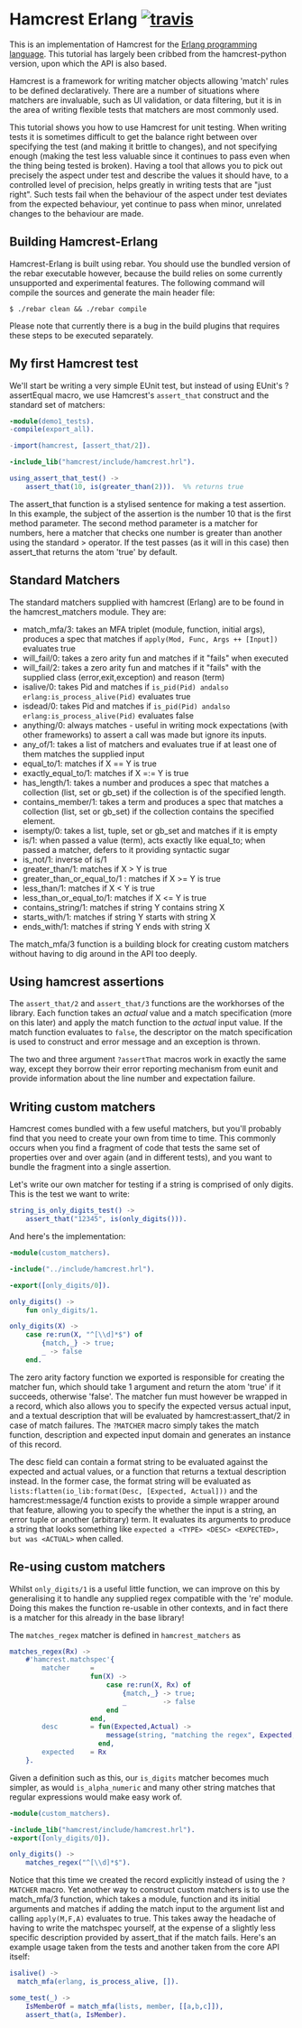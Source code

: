 Hamcrest Erlang [![travis](https://secure.travis-ci.org/hyperthunk/hamcrest-erlang.png)](http://travis-ci.org/hyperthunk/hamcrest-erlang)
=============================

This is an implementation of Hamcrest for the
[Erlang programming language](http://www.erlang.org/). This tutorial has largely
been cribbed from the hamcrest-python version, upon which the API is also based.

Hamcrest is a framework for writing matcher objects allowing 'match' rules to be
defined declaratively. There are a number of situations where matchers are
invaluable, such as UI validation, or data filtering, but it is in the area of
writing flexible tests that matchers are most commonly used.

This tutorial shows you how to use Hamcrest for unit testing. When writing tests
it is sometimes difficult to get the balance right between over specifying the
test (and making it brittle to changes), and not specifying enough (making the
test less valuable since it continues to pass even when the thing being tested is
broken). Having a tool that allows you to pick out precisely the aspect under
test and describe the values it should have, to a controlled level of precision,
helps greatly in writing tests that are "just right". Such tests fail when the
behaviour of the aspect under test deviates from the expected behaviour, yet continue
to pass when minor, unrelated changes to the behaviour are made.

Building Hamcrest-Erlang
------------------------

Hamcrest-Erlang is built using rebar. You should use the bundled version of the 
rebar executable however, because the build relies on some currently unsupported
and experimental features. The following command will compile the sources and 
generate the main header file:

    $ ./rebar clean && ./rebar compile

Please note that currently there is a bug in the build plugins that
requires these steps to be executed separately.

My first Hamcrest test
------------------------

We'll start be writing a very simple EUnit test, but instead of
using EUnit's ?assertEqual macro, we use Hamcrest's `assert_that`
construct and the standard set of matchers:

```erlang
-module(demo1_tests).
-compile(export_all).

-import(hamcrest, [assert_that/2]).

-include_lib("hamcrest/include/hamcrest.hrl").

using_assert_that_test() ->
    assert_that(10, is(greater_than(2))).  %% returns true
```

The assert_that function is a stylised sentence for making a test
assertion. In this example, the subject of the assertion is the number
10 that is the first method parameter. The second method parameter is a
matcher for numbers, here a matcher that checks one number is greater
than another using the standard > operator. If the test passes (as it
will in this case) then assert_that returns the atom 'true' by default.

Standard Matchers
------------------

The standard matchers supplied with hamcrest (Erlang) are to be found in the hamcrest_matchers module. They are:

* match_mfa/3:  takes an MFA triplet (module, function, initial args), produces a spec that matches if `apply(Mod, Func, Args ++ [Input])` evaluates true
* will_fail/0:  takes a zero arity fun and matches if it "fails" when executed
* will_fail/2:  takes a zero arity fun and matches if it "fails" with the supplied class (error,exit,exception) and reason (term)
* isalive/0:    takes Pid and matches if `is_pid(Pid) andalso erlang:is_process_alive(Pid)` evaluates true
* isdead/0:     takes Pid and matches if `is_pid(Pid) andalso erlang:is_process_alive(Pid)` evaluates false
* anything/0:   always matches - useful in writing mock expectations (with other frameworks) to assert a call was made but ignore its inputs.
* any_of/1:     takes a list of matchers and evaluates true if at least one of them matches the supplied input
* equal_to/1:   matches if X == Y is true
* exactly_equal_to/1:   matches if X =:= Y is true
* has_length/1: takes a number and produces a spec that matches a collection (list, set or gb_set) if the collection is of the specified length.
* contains_member/1: takes a term and produces a spec that matches a collection (list, set or gb_set) if the collection contains the specified element.
* isempty/0:    takes a list, tuple, set or gb_set and matches if it is empty
* is/1:         when passed a value (term), acts exactly like equal_to; when passed a matcher, defers to it providing syntactic sugar
* is_not/1:     inverse of is/1
* greater_than/1: matches if X > Y is true
* greater_than_or_equal_to/1 : matches if X >= Y is true
* less_than/1:  matches if X < Y is true
* less_than_or_equal_to/1: matches if X <= Y is true
* contains_string/1: matches if string Y contains string X
* starts_with/1: matches if string Y starts with string X
* ends_with/1:   matches if string Y ends with string X

The match_mfa/3 function is a building block for creating custom matchers without having to dig around in the API too deeply.

Using hamcrest assertions
----------------------------

The `assert_that/2` and `assert_that/3` functions are the workhorses of
the library. Each function takes an *actual* value and a match specification
(more on this later) and apply the match function to the *actual* input value.
If the match function evaluates to `false`, the descriptor on the match
specification is used to construct and error message and an exception is thrown.

The two and three argument `?assertThat` macros work in exactly the same way,
except they borrow their error reporting mechanism from eunit and provide
information about the line number and expectation failure.

Writing custom matchers
----------------------------

Hamcrest comes bundled with a few useful matchers, but you'll
probably find that you need to create your own from time to time.
This commonly occurs when you find a fragment of code that tests
the same set of properties over and over again (and in different tests),
and you want to bundle the fragment into a single assertion.

Let's write our own matcher for testing if a string is comprised
of only digits. This is the test we want to write:

```erlang
string_is_only_digits_test() ->
    assert_that("12345", is(only_digits())).
```

And here's the implementation:

```erlang
-module(custom_matchers).

-include("../include/hamcrest.hrl").

-export([only_digits/0]).

only_digits() ->
    fun only_digits/1.

only_digits(X) ->
    case re:run(X, "^[\\d]*$") of
        {match,_} -> true;
        _ -> false
    end.
```

The zero arity factory function we exported is responsible
for creating the matcher fun, which should take 1 argument
and return the atom 'true' if it succeeds, otherwise 'false'.
The matcher fun must however be wrapped in a record, which also
allows you to specify the expected versus actual input, and a textual
description that will be evaluated by hamcrest:assert_that/2 in
case of match failures. The `?MATCHER` macro simply takes the
match function, description and expected input domain and generates
an instance of this record.

The desc field can contain a format string to be evaluated against
the expected and actual values, or a function that returns a textual
description instead. In the former case, the format string will be
evaluated as `lists:flatten(io_lib:format(Desc, [Expected, Actual]))`
and the hamcrest:message/4 function exists to provide a simple wrapper
around that feature, allowing you to specify the whether the input is
a string, an error tuple or another (arbitrary) term. It evaluates its
arguments to produce a string that looks something like
`expected a <TYPE> <DESC> <EXPECTED>, but was <ACTUAL>` when called.

Re-using custom matchers
------------------------

Whilst `only_digits/1` is a useful little function, we can improve on
this by generalising it to handle any supplied regex compatible with
the 're' module. Doing this makes the function re-usable in other contexts,
and in fact there is a matcher for this already in the base library!

The `matches_regex` matcher is defined in `hamcrest_matchers` as

```erlang
matches_regex(Rx) ->
    #'hamcrest.matchspec'{
        matcher     =
                    fun(X) ->
                        case re:run(X, Rx) of
                            {match,_} -> true;
                            _         -> false
                        end
                    end,
        desc        = fun(Expected,Actual) ->
                        message(string, "matching the regex", Expected, Actual)
                      end,
        expected    = Rx
    }.
```

Given a definition such as this, our `is_digits` matcher becomes much simpler,
as would `is_alpha_numeric` and many other string matches that regular
expressions would make easy work of.

```erlang
-module(custom_matchers).

-include_lib("hamcrest/include/hamcrest.hrl").
-export([only_digits/0]).

only_digits() ->
    matches_regex("^[\\d]*$").
```

Notice that this time we created the record explicitly instead of using
the `?MATCHER` macro. Yet another way to construct custom matchers is to
use the match_mfa/3 function, which takes a module, function and its
initial arguments and matches if adding the match input to the argument
list and calling `apply(M,F,A)` evaluates to true. This takes away the headache
of having to write the matchspec yourself, at the expense of a slightly less
specific description provided by assert_that if the match fails. Here's an
example usage taken from the tests and another taken from the core API itself:

```erlang
isalive() ->
  match_mfa(erlang, is_process_alive, []).

some_test(_) ->
    IsMemberOf = match_mfa(lists, member, [[a,b,c]]),
    assert_that(a, IsMember).
```
